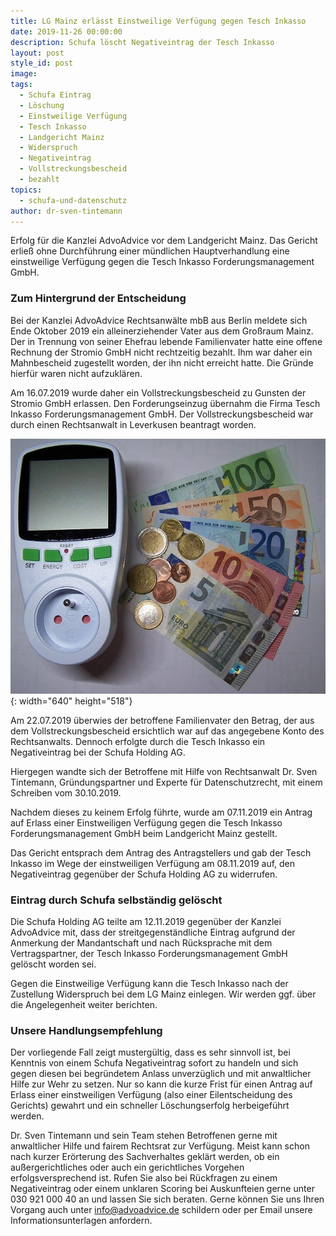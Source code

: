 ```yaml
---
title: LG Mainz erlässt Einstweilige Verfügung gegen Tesch Inkasso
date: 2019-11-26 00:00:00
description: Schufa löscht Negativeintrag der Tesch Inkasso
layout: post
style_id: post
image:
tags:
  - Schufa Eintrag
  - Löschung
  - Einstweilige Verfügung
  - Tesch Inkasso
  - Landgericht Mainz
  - Widerspruch
  - Negativeintrag
  - Vollstreckungsbescheid
  - bezahlt
topics:
  - schufa-und-datenschutz
author: dr-sven-tintemann
---
```


Erfolg f&uuml;r die Kanzlei AdvoAdvice vor dem Landgericht Mainz. Das Gericht erlie&szlig; ohne Durchf&uuml;hrung einer m&uuml;ndlichen Hauptverhandlung eine einstweilige Verf&uuml;gung gegen die Tesch Inkasso Forderungsmanagement GmbH.&nbsp;

### Zum Hintergrund der Entscheidung

Bei der Kanzlei AdvoAdvice Rechtsanw&auml;lte mbB aus Berlin meldete sich Ende Oktober 2019 ein alleinerziehender Vater aus dem Gro&szlig;raum Mainz. Der in Trennung von seiner Ehefrau lebende Familienvater hatte eine offene Rechnung der Stromio GmbH nicht rechtzeitig bezahlt. Ihm war daher ein Mahnbescheid zugestellt worden, der ihn nicht erreicht hatte. Die Gr&uuml;nde hierf&uuml;r waren nicht aufzukl&auml;ren.&nbsp;

Am 16.07.2019 wurde daher ein Vollstreckungsbescheid zu Gunsten der Stromio GmbH erlassen. Den Forderungseinzug &uuml;bernahm die Firma Tesch Inkasso Forderungsmanagement GmbH. Der Vollstreckungsbescheid war durch einen Rechtsanwalt in Leverkusen beantragt worden.&nbsp;

![Stromrechnung - Bild von Christian Oehlenberg auf Pixabay](/uploads/stromkosten-533818-640.jpg "Schufa löscht Eintrag der Tesch Inkasso für Stromio"){: width="640" height="518"}

Am 22.07.2019 &uuml;berwies der betroffene Familienvater den Betrag, der aus dem Vollstreckungsbescheid ersichtlich war auf das angegebene Konto des Rechtsanwalts. Dennoch erfolgte durch die Tesch Inkasso ein Negativeintrag bei der Schufa Holding AG.&nbsp;

Hiergegen wandte sich der Betroffene mit Hilfe von Rechtsanwalt Dr. Sven Tintemann, Gr&uuml;ndungspartner und Experte f&uuml;r Datenschutzrecht, mit einem Schreiben vom 30.10.2019.&nbsp;

Nachdem dieses zu keinem Erfolg f&uuml;hrte, wurde am 07.11.2019 ein Antrag auf Erlass einer Einstweiligen Verf&uuml;gung gegen die Tesch Inkasso Forderungsmanagement GmbH beim Landgericht Mainz gestellt.&nbsp;

Das Gericht entsprach dem Antrag des Antragstellers und gab der Tesch Inkasso im Wege der einstweiligen Verf&uuml;gung am 08.11.2019 auf, den Negativeintrag gegen&uuml;ber der Schufa Holding AG zu widerrufen.&nbsp;

### Eintrag durch Schufa selbst&auml;ndig gelöscht

Die Schufa Holding AG teilte am 12.11.2019 gegen&uuml;ber der Kanzlei AdvoAdvice mit, dass der streitgegenst&auml;ndliche Eintrag aufgrund der Anmerkung der Mandantschaft und nach R&uuml;cksprache mit dem Vertragspartner, der Tesch Inkasso Forderungsmanagement GmbH gelöscht worden sei.&nbsp;

Gegen die Einstweilige Verf&uuml;gung kann die Tesch Inkasso nach der Zustellung Widerspruch bei dem LG Mainz einlegen. Wir werden ggf. &uuml;ber die Angelegenheit weiter berichten.&nbsp;

### Unsere Handlungsempfehlung

Der vorliegende Fall zeigt musterg&uuml;ltig, dass es sehr sinnvoll ist, bei Kenntnis von einem Schufa Negativeintrag sofort zu handeln und sich gegen diesen bei begr&uuml;ndetem Anlass unverz&uuml;glich und mit anwaltlicher Hilfe zur Wehr zu setzen. Nur so kann die kurze Frist f&uuml;r einen Antrag auf Erlass einer einstweiligen Verf&uuml;gung (also einer Eilentscheidung des Gerichts) gewahrt und ein schneller Löschungserfolg herbeigef&uuml;hrt werden.&nbsp;

Dr. Sven Tintemann und sein Team stehen Betroffenen gerne mit anwaltlicher Hilfe und fairem Rechtsrat zur Verf&uuml;gung. Meist kann schon nach kurzer Erörterung des Sachverhaltes gekl&auml;rt werden, ob ein au&szlig;ergerichtliches oder auch ein gerichtliches Vorgehen erfolgsversprechend ist. Rufen Sie also bei R&uuml;ckfragen zu einem Negativeintrag oder einem unklaren Scoring bei Auskunfteien gerne unter 030 921 000 40 an und lassen Sie sich beraten. Gerne können Sie uns Ihren Vorgang auch unter info@advoadvice.de schildern oder per Email unsere Informationsunterlagen anfordern.&nbsp;

&nbsp;